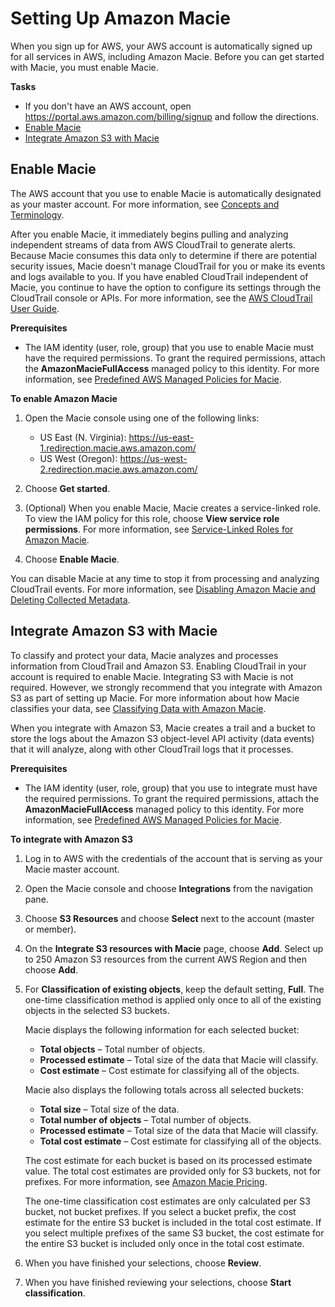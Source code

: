 # Setting Up Amazon Macie<a name="macie-setting-up"></a>

When you sign up for AWS, your AWS account is automatically signed up for all services in AWS, including Amazon Macie\. Before you can get started with Macie, you must enable Macie\.

**Tasks**
+ If you don't have an AWS account, open [https://portal\.aws\.amazon\.com/billing/signup](https://portal.aws.amazon.com/billing/signup) and follow the directions\.
+ [Enable Macie](#macie-setting-up-enable)
+ [Integrate Amazon S3 with Macie](#macie-integrates3)

## Enable Macie<a name="macie-setting-up-enable"></a>

The AWS account that you use to enable Macie is automatically designated as your master account\. For more information, see [Concepts and Terminology](macie-concepts.md)\.

After you enable Macie, it immediately begins pulling and analyzing independent streams of data from AWS CloudTrail to generate alerts\. Because Macie consumes this data only to determine if there are potential security issues, Macie doesn't manage CloudTrail for you or make its events and logs available to you\. If you have enabled CloudTrail independent of Macie, you continue to have the option to configure its settings through the CloudTrail console or APIs\. For more information, see the [AWS CloudTrail User Guide](https://docs.aws.amazon.com/awscloudtrail/latest/userguide/)\.

**Prerequisites**
+ The IAM identity \(user, role, group\) that you use to enable Macie must have the required permissions\. To grant the required permissions, attach the **AmazonMacieFullAccess** managed policy to this identity\. For more information, see [Predefined AWS Managed Policies for Macie](macie-access-control.md#managed-policies)\.

**To enable Amazon Macie**

1. Open the Macie console using one of the following links:
   + US East \(N\. Virginia\): [https://us\-east\-1\.redirection\.macie\.aws\.amazon\.com/](https://us-east-1.redirection.macie.aws.amazon.com/)
   + US West \(Oregon\): [https://us\-west\-2\.redirection\.macie\.aws\.amazon\.com/](https://us-west-2.redirection.macie.aws.amazon.com/)

1. Choose **Get started**\.

1. \(Optional\) When you enable Macie, Macie creates a service\-linked role\. To view the IAM policy for this role, choose **View service role permissions**\. For more information, see [Service\-Linked Roles for Amazon Macie](using-service-linked-roles.md)\.

1. Choose **Enable Macie**\.

You can disable Macie at any time to stop it from processing and analyzing CloudTrail events\. For more information, see [Disabling Amazon Macie and Deleting Collected Metadata](macie-disable.md)\.

## Integrate Amazon S3 with Macie<a name="macie-integrates3"></a>

To classify and protect your data, Macie analyzes and processes information from CloudTrail and Amazon S3\. Enabling CloudTrail in your account is required to enable Macie\. Integrating S3 with Macie is not required\. However, we strongly recommend that you integrate with Amazon S3 as part of setting up Macie\. For more information about how Macie classifies your data, see [Classifying Data with Amazon Macie](macie-classify-data.md)\.

When you integrate with Amazon S3, Macie creates a trail and a bucket to store the logs about the Amazon S3 object\-level API activity \(data events\) that it will analyze, along with other CloudTrail logs that it processes\.

**Prerequisites**
+ The IAM identity \(user, role, group\) that you use to integrate must have the required permissions\. To grant the required permissions, attach the **AmazonMacieFullAccess** managed policy to this identity\. For more information, see [Predefined AWS Managed Policies for Macie](macie-access-control.md#managed-policies)\.

**To integrate with Amazon S3**

1. Log in to AWS with the credentials of the account that is serving as your Macie master account\.

1. Open the Macie console and choose **Integrations** from the navigation pane\.

1. Choose **S3 Resources** and choose **Select** next to the account \(master or member\)\.

1. On the **Integrate S3 resources with Macie** page, choose **Add**\. Select up to 250 Amazon S3 resources from the current AWS Region and then choose **Add**\.

1. For **Classification of existing objects**, keep the default setting, **Full**\. The one\-time classification method is applied only once to all of the existing objects in the selected S3 buckets\.

   Macie displays the following information for each selected bucket:
   + **Total objects** – Total number of objects\.
   + **Processed estimate** – Total size of the data that Macie will classify\.
   + **Cost estimate** – Cost estimate for classifying all of the objects\.

   Macie also displays the following totals across all selected buckets:
   + **Total size** – Total size of the data\.
   + **Total number of objects** – Total number of objects\.
   + **Processed estimate** – Total size of the data that Macie will classify\.
   + **Total cost estimate** – Cost estimate for classifying all of the objects\.

   The cost estimate for each bucket is based on its processed estimate value\. The total cost estimates are provided only for S3 buckets, not for prefixes\. For more information, see [Amazon Macie Pricing](http://aws.amazon.com/macie/pricing/)\.

   The one\-time classification cost estimates are only calculated per S3 bucket, not bucket prefixes\. If you select a bucket prefix, the cost estimate for the entire S3 bucket is included in the total cost estimate\. If you select multiple prefixes of the same S3 bucket, the cost estimate for the entire S3 bucket is included only once in the total cost estimate\.

1. When you have finished your selections, choose **Review**\.

1. When you have finished reviewing your selections, choose **Start classification**\.